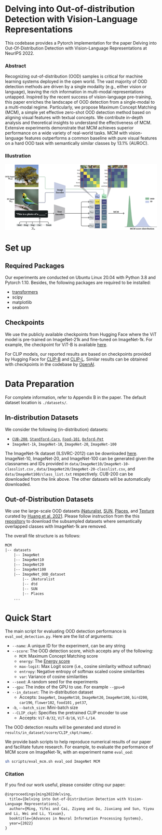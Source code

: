 # Delving into Out-of-distribution Detection with Vision-Language Representations

This codebase provides a Pytorch implementation for the paper Delving into Out-Of-Distribution Detection with Vision-Language Representations at NeurIPS 2022.

### Abstract

Recognizing out-of-distribution (OOD) samples is critical for machine learning systems deployed in the open world. The vast majority of OOD detection methods are driven by a single modality (e.g., either vision or language), leaving the rich information in multi-modal representations untapped. Inspired by the recent success of vision-language pre-training, this paper enriches the landscape of OOD detection from a single-modal to a multi-modal regime. Particularly, we propose Maximum Concept Matching (MCM), a simple yet effective zero-shot OOD detection method based on aligning visual features with textual concepts. We contribute in-depth analysis and theoretical insights to understand the effectiveness of MCM. Extensive experiments demonstrate that MCM achieves superior performance on a wide variety of real-world tasks. MCM with vision-language features outperforms a common baseline with pure visual features on a hard OOD task with semantically similar classes by 13.1% (AUROC). 

### Illustration

![Arch_figure](readme_figs/Arch_figure.png)



# Set up

## Required Packages

Our experiments are conducted on Ubuntu Linux 20.04 with Python 3.8 and Pytorch 1.10. Besides, the following packages are required to be installed:

- [transformers](https://huggingface.co/docs/transformers/installation)
- scipy
- matplotlib
- seaborn 

## Checkpoints

We use the publicly available checkpoints from Hugging Face where the ViT model is pre-trained on ImageNet-21k and fine-tuned on ImageNet-1k. For example, the checkpoint for ViT-B is available [here](https://huggingface.co/google/vit-base-patch16-224). 

For CLIP models, our reported results are based on checkpoints provided by Hugging Face for [CLIP-B](https://huggingface.co/openai/clip-vit-base-patch16) and [CLIP-L](https://huggingface.co/openai/clip-vit-large-patch14). Similar results can be obtained with checkpoints in the codebase by [OpenAI](https://github.com/openai/CLIP). 



# Data Preparation

For complete information, refer to Appendix B in the paper. The default dataset location is `./datasets/`.

## In-distribution Datasets

We consider the following (in-distribution) datasets:

- [`CUB-200`](http://www.vision.caltech.edu/datasets/cub_200_2011/), [`Standford-Cars`](http://ai.stanford.edu/~jkrause/cars/car_dataset.html), [`Food-101`](https://data.vision.ee.ethz.ch/cvl/datasets_extra/food-101/), [`Oxford-Pet`](https://www.robots.ox.ac.uk/~vgg/data/pets/)
- `ImageNet-1k`, `ImageNet-10`, `ImageNet-20`, `ImageNet-100`

The ImageNet-1k dataset (ILSVRC-2012) can be downloaded [here](https://image-net.org/challenges/LSVRC/2012/index.php#). ImageNet-10, ImageNet-20, and ImageNet-100 can be generated given the classnames and IDs provided in `data/ImageNet10/ImageNet-10-classlist.csv` , `data/ImageNet20/ImageNet-20-classlist.csv`, and `data/ImageNet100/class_list.txt` respectively. CUB-200 can be downloaded from the link above. The other datasets will be automatically downloaded.

## Out-of-Distribution Datasets

We use the large-scale OOD datasets [iNaturalist](https://arxiv.org/abs/1707.06642), [SUN](https://vision.princeton.edu/projects/2010/SUN/), [Places](https://arxiv.org/abs/1610.02055), and [Texture](https://arxiv.org/abs/1311.3618) curated by [Huang et al. 2021](https://arxiv.org/abs/2105.01879). Please follow instruction from the this [repository](https://github.com/deeplearning-wisc/large_scale_ood#out-of-distribution-dataset) to download the subsampled datasets where semantically overlapped classes with ImageNet-1k are removed.

The overall file structure is as follows:

```
MCM
|-- datasets
    |-- ImageNet
    |-- ImageNet10
    |-- ImageNet20
    |-- ImageNet100
    |-- ImageNet_OOD_dataset
        |-- iNaturalist
        |-- dtd
        |-- SUN
        |-- Places
    ...
```

# Quick Start

The main script for evaluating OOD detection performance is `eval_ood_detection.py`. Here are the list of arguments:

- `--name`: A unique ID for the experiment, can be any string
- `--score`: The OOD detection score, which accepts any of the following:
  - `MCM`: Maximum Concept Matching score
  - `energy`: The [Energy score](https://proceedings.neurips.cc/paper/2020/hash/f5496252609c43eb8a3d147ab9b9c006-Abstract.html)
  - `max-logit`: Max Logit score (i.e., cosine similarity without softmax)
  - `entropy`: Negative entropy of softmax scaled cosine similarities
  - `var`: Variance of cosine similarities
- `--seed`: A random seed for the experiments
- `--gpu`: The index of the GPU to use. For example `--gpu=0`
- `--in_dataset`: The in-distribution dataset
  - Accepts:  `ImageNet`, `ImageNet10`, `ImageNet20`, `ImageNet100`, `bird200`, `car196`, `flower102`, `food101` , `pet37`,
- `-b`, `--batch_size`: Mini-batch size
- `--CLIP_ckpt`: Specifies the pretrained CLIP encoder to use
  - Accepts: `ViT-B/32`, `ViT-B/16`, `ViT-L/14`.

The OOD detection results will be generated and stored in  `results/in_dataset/score/CLIP_ckpt/name/`. 

We provide bash scripts to help reproduce numerical results of our paper and facilitate future research.  For example, to evaluate the performance of MCM score on ImageNet-1k, with an experiment name `eval_ood`: 

```sh
sh scripts/eval_mcm.sh eval_ood ImageNet MCM
```



### Citation

If you find our work useful, please consider citing our paper:

```
@inproceedings{ming2022delving,
  title={Delving into Out-of-Distribution Detection with Vision-Language Representations},
  author={Ming, Yifei and Cai, Ziyang and Gu, Jiuxiang and Sun, Yiyou and Li, Wei and Li, Yixuan},
  booktitle={Advances in Neural Information Processing Systems},
  year={2022}
}
```
